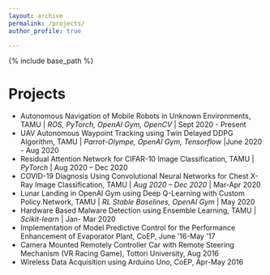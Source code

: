 ```yaml
---
layout: archive
permalink: /projects/
author_profile: true

---
```


{% include base_path %}

Projects
======
* Autonomous Navigation of Mobile Robots in Unknown Environments, TAMU \| *ROS, PyTorch, OpenAI Gym, OpenCV* \| Sept 2020 - Present
* UAV Autonomous Waypoint Tracking using Twin Delayed DDPG Algorithm, TAMU \| *Parrot-Olympe, OpenAI Gym, Tensorflow* \|June 2020 - Aug 2020 
* Residual Attention Network for CIFAR-10 Image Classification, TAMU \| *PyTorch* \| Aug 2020 – Dec 2020
* COVID-19 Diagnosis Using Convolutional Neural Networks for Chest X-Ray Image Classification, TAMU \| *Aug 2020 – Dec 2020* \|  Mar-Apr 2020
* Lunar Landing in OpenAI Gym using Deep Q-Learning with Custom Policy Network, TAMU \| *RL Stable Baselines, OpenAI Gym* \|  May 2020
* Hardware Based Malware Detection using Ensemble Learning, TAMU \| *Scikit-learn* \|  Jan- Mar 2020
* Implementation of Model Predictive Control for the Performance Enhancement of Evaporator Plant, CoEP, June '16-May '17
* Camera Mounted Remotely Controller Car with Remote Steering Mechanism (VR Racing Game), Tottori University, Aug 2016
* Wireless Data Acquisition using Arduino Uno, CoEP, Apr-May 2016


  


  

